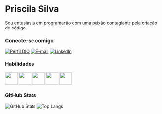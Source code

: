 # Priscila Silva
Sou entusiasta em programação com uma paixão contagiante pela criação de código. 

### Conecte-se comigo
[![Perfil DIO](https://img.shields.io/badge/-Meu%20Perfil%20na%20DIO-000?style=for-the-badge)](https://web.dio.me/users/prisilvas1991)
[![E-mail](https://img.shields.io/badge/-Email-000?style=for-the-badge&logo=microsoft-outlook)](mailto:prisilvas1991_@gmail.com)
[![LinkedIn](https://img.shields.io/badge/-LinkedIn-000?style=for-the-badge&logo=linkedin)](https://www.linkedin.com/in/priscila-silva-4970891a3/)


### Habilidades
<img src="https://cdn.jsdelivr.net/gh/devicons/devicon/icons/javascript/javascript-original.svg" width="40" height="40" /> <img 
src="https://cdn.jsdelivr.net/gh/devicons/devicon/icons/python/python-original.svg" width="40" height="40" /> 
            <img src="https://cdn.jsdelivr.net/gh/devicons/devicon/icons/cplusplus/cplusplus-original.svg" width="40" height="40" />
            <img src="https://cdn.jsdelivr.net/gh/devicons/devicon/icons/postgresql/postgresql-original.svg" width="40" height="40" />
            <img src="https://cdn.jsdelivr.net/gh/devicons/devicon/icons/git/git-original-wordmark.svg" width="40" height="40" />


### GitHub Stats
![GitHub Stats](https://github-readme-stats.vercel.app/api?username=prisilvas&show_icons=true&theme=dark&include_all_commits=true&count_private=true)
![Top Langs](https://github-readme-stats-git-masterrstaa-rickstaa.vercel.app/api/top-langs/?username=prisilvas&layout=compact&theme=dark)
